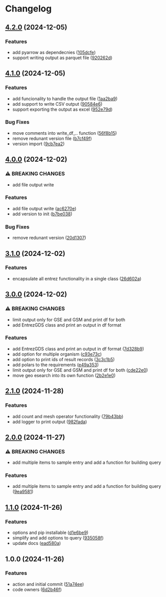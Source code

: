 # Changelog

## [4.2.0](https://github.com/hassanfa/geo_query/compare/v4.1.0...v4.2.0) (2024-12-05)


### Features

* add pyarrow as dependecnies ([105dcfe](https://github.com/hassanfa/geo_query/commit/105dcfe141ef02f55d24dae4edd1b03d2e169855))
* support writing output as parquet file ([920262d](https://github.com/hassanfa/geo_query/commit/920262d9248818dbc36cbafd7567d3e5c8191701))

## [4.1.0](https://github.com/hassanfa/geo_query/compare/v4.0.0...v4.1.0) (2024-12-05)


### Features

* add funcionality to handle the output file ([1aa2ba9](https://github.com/hassanfa/geo_query/commit/1aa2ba96bdc00b075f21852ae4a4caf21df8d378))
* add support to write CSV output ([90584e6](https://github.com/hassanfa/geo_query/commit/90584e66c260d315ad0ffad41e6319ba97991356))
* support exporting the output as excel ([952e79d](https://github.com/hassanfa/geo_query/commit/952e79d11ed7452b2a5974e142daa0630322cab6))


### Bug Fixes

* move comments into write_df_.. function ([56f8b15](https://github.com/hassanfa/geo_query/commit/56f8b15f93ae7f2f4e12d5ef100b847cd396861d))
* remove redunant version file ([b7cf49f](https://github.com/hassanfa/geo_query/commit/b7cf49f1c14b2e06ff1bce96bdb915def1c32fb5))
* version import ([9cb7ea2](https://github.com/hassanfa/geo_query/commit/9cb7ea2d62d440520ca78feaf00f73c20ff9ea21))

## [4.0.0](https://github.com/hassanfa/geo_query/compare/v3.1.0...v4.0.0) (2024-12-02)


### ⚠ BREAKING CHANGES

* add file output write

### Features

* add file output write ([ac6270e](https://github.com/hassanfa/geo_query/commit/ac6270ec5a5d0159da5001bd31438ec9a1371521))
* add version to init ([b7be038](https://github.com/hassanfa/geo_query/commit/b7be0388f70d4915dd0c46ae0829e8caf9f32866))


### Bug Fixes

* remove redunant version ([20d1307](https://github.com/hassanfa/geo_query/commit/20d13079ec12bfa3d48d0368e6263b06e056701e))

## [3.1.0](https://github.com/hassanfa/geo_query/compare/v3.0.0...v3.1.0) (2024-12-02)


### Features

* encapsulate all entrez functionality in a single class ([26d602a](https://github.com/hassanfa/geo_query/commit/26d602adae2c9c3a1fd784b1af3da17923683d72))

## [3.0.0](https://github.com/hassanfa/geo_query/compare/v2.1.0...v3.0.0) (2024-12-02)


### ⚠ BREAKING CHANGES

* limit output only for GSE and GSM and print df for both
* add EntrezGDS class and print an output in df format

### Features

* add EntrezGDS class and print an output in df format ([7d328b9](https://github.com/hassanfa/geo_query/commit/7d328b9bd0118f8a6337da5500d43cc36af19d46))
* add option for multiple organism ([c93e73c](https://github.com/hassanfa/geo_query/commit/c93e73c70836b06d984075201481b4bb0ff58784))
* add option to print ids of result records ([3c3c1b5](https://github.com/hassanfa/geo_query/commit/3c3c1b58a4ccd0b0927f7e21924c3051106da232))
* add polars to the requirements ([e49a353](https://github.com/hassanfa/geo_query/commit/e49a353d3ed52c6117d2899b4d171e58b6882cb6))
* limit output only for GSE and GSM and print df for both ([cde22e0](https://github.com/hassanfa/geo_query/commit/cde22e0848d41d7a8f54eaee3be8a4261aba49aa))
* move geo esearch into its own function ([2b2e1e0](https://github.com/hassanfa/geo_query/commit/2b2e1e0f5a7f18133baca009b488d56b4e1b74d8))

## [2.1.0](https://github.com/hassanfa/geo_query/compare/v2.0.0...v2.1.0) (2024-11-28)


### Features

* add count and mesh operator functionality ([79b43bb](https://github.com/hassanfa/geo_query/commit/79b43bbd6dc7568b96efff0bd731a3a6472c8349))
* add logger to print output ([982fada](https://github.com/hassanfa/geo_query/commit/982fada74f9a036b10a5985e8bbf8ceb90c77bca))

## [2.0.0](https://github.com/hassanfa/geo_query/compare/v1.1.0...v2.0.0) (2024-11-27)


### ⚠ BREAKING CHANGES

* add multiple items to sample entry and add a function for building query

### Features

* add multiple items to sample entry and add a function for building query ([9ea9581](https://github.com/hassanfa/geo_query/commit/9ea95812949827eca522448da18b3bcec8ae8fb4))

## [1.1.0](https://github.com/hassanfa/geo_query/compare/v1.0.0...v1.1.0) (2024-11-26)


### Features

* options and pip installable ([d1e6be9](https://github.com/hassanfa/geo_query/commit/d1e6be99714abc1e62eea1b61633f1649a9241c7))
* simplify and add options to query ([935058f](https://github.com/hassanfa/geo_query/commit/935058ffa08dbc1551cfba4d1fda0f0a8c406e66))
* update docs ([ead580a](https://github.com/hassanfa/geo_query/commit/ead580a2cb315b6e12a114158f7e37272b478ded))

## 1.0.0 (2024-11-26)


### Features

* action and initial commit ([51a74ee](https://github.com/hassanfa/geo_query/commit/51a74ee3b14bcbbdd7290449d0f049b4e9f35fca))
* code owners ([6d2b46f](https://github.com/hassanfa/geo_query/commit/6d2b46f4fcdcecb5038e98a96c8ca6cca1bc3606))
